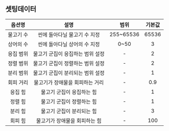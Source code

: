 ## 셋팅데이터
|옵션명|설명|범위|기본값|
|:---:|:---:|:---:|:---:|
|물고기 수|씬에 돌아다닐 물고기 수 지정|255~65536|65536|
|상어의 수|씬에 돌아다닐 상어의 수 지정|0~50|3|
|응집 범위|물고기 군집이 응집하는 범위 설정|-|2|
|정렬 범위|물고기 군집이 정렬하는 범위 설정|-|2|
|분리 범위|물고기 군집이 분리되는 범위 설정|-|1|
|회피 거리|물고기가 장애물을 회피하는 거리|-|0.9|
|응집 힘|물고기 군집이 응집하는 힘|-|1|
|정렬 힘|물고기 군집이 정렬하는 힘|-|1|
|분리 힘|물고기 군집이 분리되는 힘|-|3|
|회피 힘|물고기가 장애물을 회피하는 힘|-|100|